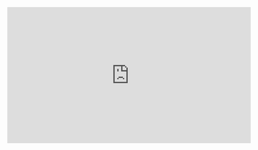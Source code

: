 <iframe width="560" height="315" src="https://www.youtube.com/embed/qHYbRDcdV-w" title="YouTube video player" frameborder="0" allow="accelerometer; autoplay; clipboard-write; encrypted-media; gyroscope; picture-in-picture" allowfullscreen></iframe>